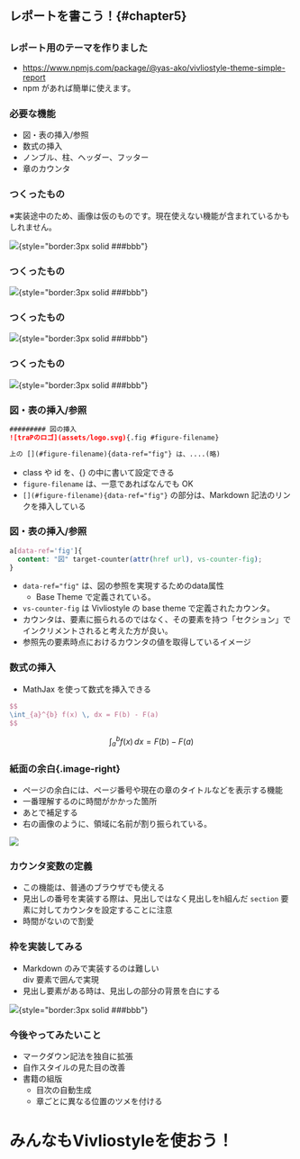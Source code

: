 ## レポートを書こう！{#chapter5}

##

### レポート用のテーマを作りました

- https://www.npmjs.com/package/@yas-ako/vivliostyle-theme-simple-report
- npm があれば簡単に使えます。

### 必要な機能
- 図・表の挿入/参照
- 数式の挿入
- ノンブル、柱、ヘッダー、フッター
- 章のカウンタ

### つくったもの

※実装途中のため、画像は仮のものです。現在使えない機能が含まれているかもしれません。

![](../assets/report-sample/report-sample_01.jpg){style="border:3px solid ###bbb"}

### つくったもの

![](../assets/report-sample/report-sample_02.jpg){style="border:3px solid ###bbb"}

### つくったもの

![](../assets/report-sample/report-sample_03.jpg){style="border:3px solid ###bbb"}

### つくったもの

![](../assets/report-sample/report-sample_04.jpg){style="border:3px solid ###bbb"}

### 図・表の挿入/参照

```md title=sample.md
######### 図の挿入
![traPのロゴ](assets/logo.svg){.fig #figure-filename}

上の [](#figure-filename){data-ref="fig"} は、....(略)
```

- class や id を、{} の中に書いて設定できる
- `figure-filename` は、一意であればなんでも OK
- `[](#figure-filename){data-ref="fig"}` の部分は、Markdown 記法のリンクを挿入している

### 図・表の挿入/参照


```css title=BaseThemeのCSSファイル
a[data-ref='fig']{
  content: "図" target-counter(attr(href url), vs-counter-fig);
}
```

- `data-ref="fig"` は、図の参照を実現するためのdata属性
  - Base Theme で定義されている。
- `vs-counter-fig` は Vivliostyle の base theme で定義されたカウンタ。
- カウンタは、要素に振られるのではなく、その要素を持つ「セクション」でインクリメントされると考えた方が良い。
- 参照先の要素時点におけるカウンタの値を取得しているイメージ

### 数式の挿入

- MathJax を使って数式を挿入できる

```tex
$$
\int_{a}^{b} f(x) \, dx = F(b) - F(a)
$$
```

<div class="vertical-container" style="border: 3px solid ###bbb;">

$$
\int_{a}^{b} f(x) \, dx = F(b) - F(a)
$$

</div>

### 紙面の余白{.image-right}

- ページの余白には、ページ番号や現在の章のタイトルなどを表示する機能
- 一番理解するのに時間がかかった箇所
- あとで補足する
- 右の画像のように、領域に名前が割り振られている。

<!-- ### 紙面の余白 -->

![](../assets/report-sample/css-paged-media-test.jpg)

### カウンタ変数の定義

- この機能は、普通のブラウザでも使える
- 見出しの番号を実装する際は、見出しではなく見出しをh組んだ `section` 要素に対してカウンタを設定することに注意
- 時間がないので割愛


### 枠を実装してみる

- Markdown のみで実装するのは難しい  
  div 要素で囲んで実現
- 見出し要素がある時は、見出しの部分の背景を白にする

![](../assets/report-sample/report-sample_03.jpg){style="border:3px solid ###bbb"}


### 今後やってみたいこと

- マークダウン記法を独自に拡張
- 自作スタイルの見た目の改善
- 書籍の組版
  - 目次の自動生成
  - 章ごとに異なる位置のツメを付ける


# みんなもVivliostyleを使おう！

#